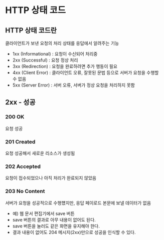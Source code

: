 # HTTP 상태 코드

## HTTP 상태 코드란
클라이언트가 보낸 요청의 처리 상태를 응답에서 알려주는 기능
- 1xx (Informational) : 요청이 수신되어 처리중
- 2xx (Successful) : 요청 정상 처리
- 3xx (Redirection) : 요청을 완료하려면 추가 행동이 필요
- 4xx (Client Error) : 클라이언트 오류, 잘못된 문법 등으로 서버가 요청을 수행할 수 없음
- 5xx (Server Error) : 서버 오류, 서버가 정상 요청을 처리하지 못함

## 2xx - 성공

### 200 OK
요청 성공

### 201 Created
요청 성공해서 새로운 리소스가 생성됨

### 202 Accepted
요청이 접수되었으나 아직 처리가 완료되지 않았음

### 203 No Content
서버가 요청을 성공적으로 수행헀지만, 응답 페이로드 본문에 보낼 데이터가 없음
- 예) 웹 문서 편집기에서 save 버튼
- save 버튼의 결과로 아무 내용이 없어도 된다.
- save 버튼을 눌러도 같은 화면을 유지해야 한다.
- 결과 내용이 없어도 204 메시지(2xx)만으로 성공을 인식할 수 있다.